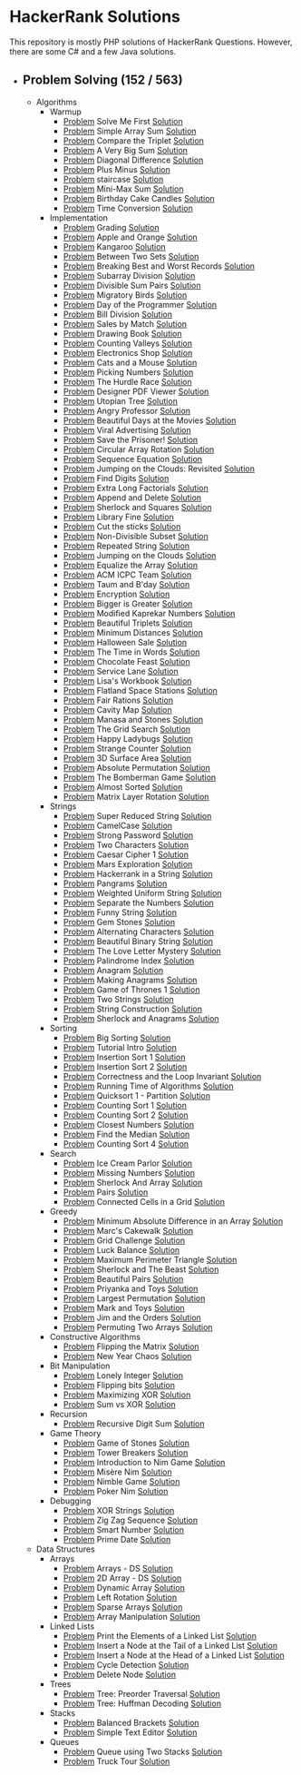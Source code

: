 # HackerRank Solutions 

This repository is mostly PHP solutions of HackerRank Questions. However, there are some C# and a few Java solutions.

- ## Problem Solving (152 / 563)
    - Algorithms
        - Warmup
            - [Problem](https://www.hackerrank.com/challenges/solve-me-first/problem) Solve Me First [Solution](https://github.com/sonmez-hakan/HackerRank/blob/master/Problem%20Solving/Algorithms/Warmup/solve-me-first.cs)
            - [Problem](https://www.hackerrank.com/challenges/simple-array-sum/problem) Simple Array Sum [Solution](https://github.com/sonmez-hakan/HackerRank/blob/master/Problem%20Solving/Algorithms/Warmup/simple-array-sum.cs)
            - [Problem](https://www.hackerrank.com/challenges/compare-the-triplet/problem) Compare the Triplet [Solution](https://github.com/sonmez-hakan/HackerRank/blob/master/Problem%20Solving/Algorithms/Warmup/compare-the-triplet.cs)
            - [Problem](https://www.hackerrank.com/challenges/a-very-big-sum/problem) A Very Big Sum [Solution](https://github.com/sonmez-hakan/HackerRank/blob/master/Problem%20Solving/Algorithms/Warmup/a-very-big-sum.cs)
            - [Problem](https://www.hackerrank.com/challenges/diagonal-difference/problem) Diagonal Difference [Solution](https://github.com/sonmez-hakan/HackerRank/blob/master/Problem%20Solving/Algorithms/Warmup/diagonal-difference.php)
            - [Problem](https://www.hackerrank.com/challenges/plus-minus/problem) Plus Minus [Solution](https://github.com/sonmez-hakan/HackerRank/blob/master/Problem%20Solving/Algorithms/Warmup/plus-minus.php)
            - [Problem](https://www.hackerrank.com/challenges/staircase/problem) staircase [Solution](https://github.com/sonmez-hakan/HackerRank/blob/master/Problem%20Solving/Algorithms/Warmup/staircase.cs)
            - [Problem](https://www.hackerrank.com/challenges/mini-max-sum/problem) Mini-Max Sum [Solution](https://github.com/sonmez-hakan/HackerRank/blob/master/Problem%20Solving/Algorithms/Warmup/mini-max-sum.php)
            - [Problem](https://www.hackerrank.com/challenges/birthday-cake-candles/problem) Birthday Cake Candles [Solution](https://github.com/sonmez-hakan/HackerRank/blob/master/Problem%20Solving/Algorithms/Warmup/birthday-cake-candles.php)
            - [Problem](https://www.hackerrank.com/challenges/time-conversion/problem) Time Conversion [Solution](https://github.com/sonmez-hakan/HackerRank/blob/master/Problem%20Solving/Algorithms/Warmup/time-conversion.php)
        - Implementation
            - [Problem](https://www.hackerrank.com/challenges/grading/problem) Grading [Solution](https://github.com/sonmez-hakan/HackerRank/blob/master/Problem%20Solving/Algorithms/Implementation/grading.php)
            - [Problem](https://www.hackerrank.com/challenges/apple-and-orange/problem) Apple and Orange [Solution](https://github.com/sonmez-hakan/HackerRank/blob/master/Problem%20Solving/Algorithms/Implementation/apple-and-orange.php)
            - [Problem](https://www.hackerrank.com/challenges/kangaroo/problem) Kangaroo [Solution](https://github.com/sonmez-hakan/HackerRank/blob/master/Problem%20Solving/Algorithms/Implementation/kangaroo.php)
            - [Problem](https://www.hackerrank.com/challenges/between-two-sets/problem) Between Two Sets [Solution](https://github.com/sonmez-hakan/HackerRank/blob/master/Problem%20Solving/Algorithms/Implementation/between-two-sets.php)
            - [Problem](https://www.hackerrank.com/challenges/breaking-best-and-worst-records/problem) Breaking Best and Worst Records [Solution](https://github.com/sonmez-hakan/HackerRank/blob/master/Problem%20Solving/Algorithms/Implementation/breaking-best-and-worst-records.php)
            - [Problem](https://www.hackerrank.com/challenges/the-birthday-bar/problem) Subarray Division [Solution](https://github.com/sonmez-hakan/HackerRank/blob/master/Problem%20Solving/Algorithms/Implementation/the-birthday-bar.php)
            - [Problem](https://www.hackerrank.com/challenges/divisible-sum-pairs/problem) Divisible Sum Pairs [Solution](https://github.com/sonmez-hakan/HackerRank/blob/master/Problem%20Solving/Algorithms/Implementation/divisible-sum-pairs.cs)
            - [Problem](https://www.hackerrank.com/challenges/migratory-birds/problem) Migratory Birds [Solution](https://github.com/sonmez-hakan/HackerRank/blob/master/Problem%20Solving/Algorithms/Implementation/migratory-birds.php)
            - [Problem](https://www.hackerrank.com/challenges/day-of-the-programmer/problem) Day of the Programmer [Solution](https://github.com/sonmez-hakan/HackerRank/blob/master/Problem%20Solving/Algorithms/Implementation/day-of-the-programmer.php)
            - [Problem](https://www.hackerrank.com/challenges/bon-appetit/problem) Bill Division [Solution](https://github.com/sonmez-hakan/HackerRank/blob/master/Problem%20Solving/Algorithms/Implementation/bon-appetit.cs)
            - [Problem](https://www.hackerrank.com/challenges/sock-merchant/problem) Sales by Match [Solution](https://github.com/sonmez-hakan/HackerRank/blob/master/Problem%20Solving/Algorithms/Implementation/sock-merchant.cs)
            - [Problem](https://www.hackerrank.com/challenges/drawing-book/problem) Drawing Book [Solution](https://github.com/sonmez-hakan/HackerRank/blob/master/Problem%20Solving/Algorithms/Implementation/drawing-book.php)
            - [Problem](https://www.hackerrank.com/challenges/counting-valleys/problem) Counting Valleys [Solution](https://github.com/sonmez-hakan/HackerRank/blob/master/Problem%20Solving/Algorithms/Implementation/counting-valleys.php)
            - [Problem](https://www.hackerrank.com/challenges/electronics-shop/problem) Electronics Shop [Solution](https://github.com/sonmez-hakan/HackerRank/blob/master/Problem%20Solving/Algorithms/Implementation/electronics-shop.php)
            - [Problem](https://www.hackerrank.com/challenges/cats-and-a-mouse/problem) Cats and a Mouse [Solution](https://github.com/sonmez-hakan/HackerRank/blob/master/Problem%20Solving/Algorithms/Implementation/cats-and-a-mouse.php)
            - [Problem](https://www.hackerrank.com/challenges/picking-numbers/problem) Picking Numbers [Solution](https://github.com/sonmez-hakan/HackerRank/blob/master/Problem%20Solving/Algorithms/Implementation/picking-numbers.php)
            - [Problem](https://www.hackerrank.com/challenges/the-hurdle-race/problem) The Hurdle Race [Solution](https://github.com/sonmez-hakan/HackerRank/blob/master/Problem%20Solving/Algorithms/Implementation/the-hurdle-race.php)
            - [Problem](https://www.hackerrank.com/challenges/designer-pdf-viewer/problem) Designer PDF Viewer [Solution](https://github.com/sonmez-hakan/HackerRank/blob/master/Problem%20Solving/Algorithms/Implementation/designer-pdf-viewer.cs)
            - [Problem](https://www.hackerrank.com/challenges/utopian-tree/problem) Utopian Tree [Solution](https://github.com/sonmez-hakan/HackerRank/blob/master/Problem%20Solving/Algorithms/Implementation/utopian-tree.cs)
            - [Problem](https://www.hackerrank.com/challenges/angry-professor/problem) Angry Professor [Solution](https://github.com/sonmez-hakan/HackerRank/blob/master/Problem%20Solving/Algorithms/Implementation/angry-professor.cs)
            - [Problem](https://www.hackerrank.com/challenges/beautiful-days-at-the-movies/problem) Beautiful Days at the Movies [Solution](https://github.com/sonmez-hakan/HackerRank/blob/master/Problem%20Solving/Algorithms/Implementation/beautiful-days-at-the-movies.cs)
            - [Problem](https://www.hackerrank.com/challenges/strange-advertising/problem) Viral Advertising [Solution](https://github.com/sonmez-hakan/HackerRank/blob/master/Problem%20Solving/Algorithms/Implementation/strange-advertising.cs)
            - [Problem](https://www.hackerrank.com/challenges/save-the-prisoner/problem) Save the Prisoner! [Solution](https://github.com/sonmez-hakan/HackerRank/blob/master/Problem%20Solving/Algorithms/Implementation/save-the-prisoner.cs)
            - [Problem](https://www.hackerrank.com/challenges/circular-array-rotation/problem) Circular Array Rotation [Solution](https://github.com/sonmez-hakan/HackerRank/blob/master/Problem%20Solving/Algorithms/Implementation/circular-array-rotation.cs)
            - [Problem](https://www.hackerrank.com/challenges/permutation-equation/problem) Sequence Equation [Solution](https://github.com/sonmez-hakan/HackerRank/blob/master/Problem%20Solving/Algorithms/Implementation/permutation-equation.cs)
            - [Problem](https://www.hackerrank.com/challenges/jumping-on-the-clouds-revisited/problem) Jumping on the Clouds: Revisited [Solution](https://github.com/sonmez-hakan/HackerRank/blob/master/Problem%20Solving/Algorithms/Implementation/jumping-on-the-clouds-revisited.cs)
            - [Problem](https://www.hackerrank.com/challenges/find-digits/problem) Find Digits [Solution](https://github.com/sonmez-hakan/HackerRank/blob/master/Problem%20Solving/Algorithms/Implementation/find-digits.cs)
            - [Problem](https://www.hackerrank.com/challenges/extra-long-factorials/problem) Extra Long Factorials [Solution](https://github.com/sonmez-hakan/HackerRank/blob/master/Problem%20Solving/Algorithms/Implementation/extra-long-factorials.cs)
            - [Problem](https://www.hackerrank.com/challenges/append-and-delete/problem) Append and Delete [Solution](https://github.com/sonmez-hakan/HackerRank/blob/master/Problem%20Solving/Algorithms/Implementation/append-and-delete.cs)
            - [Problem](https://www.hackerrank.com/challenges/sherlock-and-squares/problem) Sherlock and Squares [Solution](https://github.com/sonmez-hakan/HackerRank/blob/master/Problem%20Solving/Algorithms/Implementation/sherlock-and-squares.cs)
            - [Problem](https://www.hackerrank.com/challenges/library-fine/problem) Library Fine [Solution](https://github.com/sonmez-hakan/HackerRank/blob/master/Problem%20Solving/Algorithms/Implementation/library-fine.cs)
            - [Problem](https://www.hackerrank.com/challenges/cut-the-sticks/problem) Cut the sticks [Solution](https://github.com/sonmez-hakan/HackerRank/blob/master/Problem%20Solving/Algorithms/Implementation/cut-the-sticks.cs)
            - [Problem](https://www.hackerrank.com/challenges/lnon-divisible-subset/problem) Non-Divisible Subset [Solution](https://github.com/sonmez-hakan/HackerRank/blob/master/Problem%20Solving/Algorithms/Implementation/non-divisible-subset.cs)
            - [Problem](https://www.hackerrank.com/challenges/repeated-string/problem) Repeated String [Solution](https://github.com/sonmez-hakan/HackerRank/blob/master/Problem%20Solving/Algorithms/Implementation/repeated-string.cs)
            - [Problem](https://www.hackerrank.com/challenges/jumping-on-the-clouds/problem) Jumping on the Clouds [Solution](https://github.com/sonmez-hakan/HackerRank/blob/master/Problem%20Solving/Algorithms/Implementation/jumping-on-the-clouds.cs)
            - [Problem](https://www.hackerrank.com/challenges/equality-in-a-array/problem) Equalize the Array [Solution](https://github.com/sonmez-hakan/HackerRank/blob/master/Problem%20Solving/Algorithms/Implementation/equality-in-a-array.cs)
            - [Problem](https://www.hackerrank.com/challenges/acm-icpc-team/problem) ACM ICPC Team [Solution](https://github.com/sonmez-hakan/HackerRank/blob/master/Problem%20Solving/Algorithms/Implementation/acm-icpc-team.cs)
            - [Problem](https://www.hackerrank.com/challenges/taum-and-bday/problem) Taum and B'day [Solution](https://github.com/sonmez-hakan/HackerRank/blob/master/Problem%20Solving/Algorithms/Implementation/taum-and-bday.cs)
            - [Problem](https://www.hackerrank.com/challenges/encryption/problem) Encryption [Solution](https://github.com/sonmez-hakan/HackerRank/blob/master/Problem%20Solving/Algorithms/Implementation/encryption.cs)
            - [Problem](https://www.hackerrank.com/challenges/bigger-is-greater/problem) Bigger is Greater [Solution](https://github.com/sonmez-hakan/HackerRank/blob/master/Problem%20Solving/Algorithms/Implementation/bigger-is-greater.cs)
            - [Problem](https://www.hackerrank.com/challenges/kaprekar-numbers/problem) Modified Kaprekar Numbers [Solution](https://github.com/sonmez-hakan/HackerRank/blob/master/Problem%20Solving/Algorithms/Implementation/kaprekar-numbers.cs)
            - [Problem](https://www.hackerrank.com/challenges/beautiful-triplets/problem) Beautiful Triplets [Solution](https://github.com/sonmez-hakan/HackerRank/blob/master/Problem%20Solving/Algorithms/Implementation/beautiful-triplets.cs)
            - [Problem](https://www.hackerrank.com/challenges/minimum-distances/problem) Minimum Distances [Solution](https://github.com/sonmez-hakan/HackerRank/blob/master/Problem%20Solving/Algorithms/Implementation/minimum-distances.cs)
            - [Problem](https://www.hackerrank.com/challenges/halloween-sale/problem) Halloween Sale [Solution](https://github.com/sonmez-hakan/HackerRank/blob/master/Problem%20Solving/Algorithms/Implementation/halloween-sale.cs)
            - [Problem](https://www.hackerrank.com/challenges/the-time-in-words/problem) The Time in Words [Solution](https://github.com/sonmez-hakan/HackerRank/blob/master/Problem%20Solving/Algorithms/Implementation/the-time-in-words.cs)
            - [Problem](https://www.hackerrank.com/challenges/chocolate-feast/problem) Chocolate Feast [Solution](https://github.com/sonmez-hakan/HackerRank/blob/master/Problem%20Solving/Algorithms/Implementation/chocolate-feast.cs)
            - [Problem](https://www.hackerrank.com/challenges/service-lane/problem) Service Lane [Solution](https://github.com/sonmez-hakan/HackerRank/blob/master/Problem%20Solving/Algorithms/Implementation/service-lane.cs)
            - [Problem](https://www.hackerrank.com/challenges/lisa-workbook/problem) Lisa's Workbook [Solution](https://github.com/sonmez-hakan/HackerRank/blob/master/Problem%20Solving/Algorithms/Implementation/lisa-workbook.cs)
            - [Problem](https://www.hackerrank.com/challenges/flatland-space-stations/problem) Flatland Space Stations [Solution](https://github.com/sonmez-hakan/HackerRank/blob/master/Problem%20Solving/Algorithms/Implementation/flatland-space-stations.cs)
            - [Problem](https://www.hackerrank.com/challenges/fair-rations/problem) Fair Rations [Solution](https://github.com/sonmez-hakan/HackerRank/blob/master/Problem%20Solving/Algorithms/Implementation/fair-rations.cs)
            - [Problem](https://www.hackerrank.com/challenges/cavity-map/problem) Cavity Map [Solution](https://github.com/sonmez-hakan/HackerRank/blob/master/Problem%20Solving/Algorithms/Implementation/cavity-map.cs)
            - [Problem](https://www.hackerrank.com/challenges/manasa-and-stones/problem) Manasa and Stones [Solution](https://github.com/sonmez-hakan/HackerRank/blob/master/Problem%20Solving/Algorithms/Implementation/manasa-and-stones.cs)
            - [Problem](https://www.hackerrank.com/challenges/the-grid-search/problem) The Grid Search [Solution](https://github.com/sonmez-hakan/HackerRank/blob/master/Problem%20Solving/Algorithms/Implementation/the-grid-search.cs)
            - [Problem](https://www.hackerrank.com/challenges/happy-ladybugs/problem) Happy Ladybugs [Solution](https://github.com/sonmez-hakan/HackerRank/blob/master/Problem%20Solving/Algorithms/Implementation/happy-ladybugs.cs)
            - [Problem](https://www.hackerrank.com/challenges/strange-code/problem) Strange Counter [Solution](https://github.com/sonmez-hakan/HackerRank/blob/master/Problem%20Solving/Algorithms/Implementation/strange-code.cs)
            - [Problem](https://www.hackerrank.com/challenges/3d-surface-area/problem) 3D Surface Area [Solution](https://github.com/sonmez-hakan/HackerRank/blob/master/Problem%20Solving/Algorithms/Implementation/3d-surface-area.cs)
            - [Problem](https://www.hackerrank.com/challenges/absolute-permutation/problem) Absolute Permutation [Solution](https://github.com/sonmez-hakan/HackerRank/blob/master/Problem%20Solving/Algorithms/Implementation/absolute-permutation.cs)
            - [Problem](https://www.hackerrank.com/challenges/bomber-man/problem) The Bomberman Game [Solution](https://github.com/sonmez-hakan/HackerRank/blob/master/Problem%20Solving/Algorithms/Implementation/bomber-man.cs)
            - [Problem](https://www.hackerrank.com/challenges/almost-sorted/problem) Almost Sorted [Solution](https://github.com/sonmez-hakan/HackerRank/blob/master/Problem%20Solving/Algorithms/Implementation/almost-sorted.cs)
            - [Problem](https://www.hackerrank.com/challenges/matrix-rotation-algo/problem) Matrix Layer Rotation [Solution](https://github.com/sonmez-hakan/HackerRank/blob/master/Problem%20Solving/Algorithms/Implementation/matrix-rotation-algo.cs)
        - Strings
            - [Problem](https://www.hackerrank.com/challenges/reduced-string/problem) Super Reduced String [Solution](https://github.com/sonmez-hakan/HackerRank/blob/master/Problem%20Solving/Algorithms/Strings/reduced-string.php)
            - [Problem](https://www.hackerrank.com/challenges/camelcase/problem) CamelCase [Solution](https://github.com/sonmez-hakan/HackerRank/blob/master/Problem%20Solving/Algorithms/Strings/camelcase.php)
            - [Problem](https://www.hackerrank.com/challenges/strong-password/problem) Strong Password [Solution](https://github.com/sonmez-hakan/HackerRank/blob/master/Problem%20Solving/Algorithms/Strings/strong-password.php)
            - [Problem](https://www.hackerrank.com/challenges/two-characters/problem) Two Characters [Solution](https://github.com/sonmez-hakan/HackerRank/blob/master/Problem%20Solving/Algorithms/Strings/two-characters.php)
            - [Problem](https://www.hackerrank.com/challenges/caesar-cipher-1/problem) Caesar Cipher 1 [Solution](https://github.com/sonmez-hakan/HackerRank/blob/master/Problem%20Solving/Algorithms/Strings/caesar-cipher-1.php)
            - [Problem](https://www.hackerrank.com/challenges/mars-exploration/problem) Mars Exploration [Solution](https://github.com/sonmez-hakan/HackerRank/blob/master/Problem%20Solving/Algorithms/Strings/mars-exploration.php)
            - [Problem](https://www.hackerrank.com/challenges/hackerrank-in-a-string/problem) Hackerrank in a String [Solution](https://github.com/sonmez-hakan/HackerRank/blob/master/Problem%20Solving/Algorithms/Strings/hackerrank-in-a-string.php)
            - [Problem](https://www.hackerrank.com/challenges/pangrams/problem) Pangrams [Solution](https://github.com/sonmez-hakan/HackerRank/blob/master/Problem%20Solving/Algorithms/Strings/pangrams.php)
            - [Problem](https://www.hackerrank.com/challenges/weighted-uniform-string/problem) Weighted Uniform String [Solution](https://github.com/sonmez-hakan/HackerRank/blob/master/Problem%20Solving/Algorithms/Strings/weighted-uniform-string.php)
            - [Problem](https://www.hackerrank.com/challenges/separate-the-numbers/problem) Separate the Numbers [Solution](https://github.com/sonmez-hakan/HackerRank/blob/master/Problem%20Solving/Algorithms/Strings/separate-the-numbers.php)
            - [Problem](https://www.hackerrank.com/challenges/funny-string/problem) Funny String [Solution](https://github.com/sonmez-hakan/HackerRank/blob/master/Problem%20Solving/Algorithms/Strings/funny-string.php)
            - [Problem](https://www.hackerrank.com/challenges/gem-stones/problem) Gem Stones [Solution](https://github.com/sonmez-hakan/HackerRank/blob/master/Problem%20Solving/Algorithms/Strings/gem-stones.php)
            - [Problem](https://www.hackerrank.com/challenges/alternating-characters/problem) Alternating Characters [Solution](https://github.com/sonmez-hakan/HackerRank/blob/master/Problem%20Solving/Algorithms/Strings/alternating-characters.php)
            - [Problem](https://www.hackerrank.com/challenges/beautiful-binary-string/problem) Beautiful Binary String [Solution](https://github.com/sonmez-hakan/HackerRank/blob/master/Problem%20Solving/Algorithms/Strings/beautiful-binary-string.php)
            - [Problem](https://www.hackerrank.com/challenges/the-love-letter-mystery/problem) The Love Letter Mystery [Solution](https://github.com/sonmez-hakan/HackerRank/blob/master/Problem%20Solving/Algorithms/Strings/the-love-letter-mystery.php)
            - [Problem](https://www.hackerrank.com/challenges/palindrome-index/problem) Palindrome Index [Solution](https://github.com/sonmez-hakan/HackerRank/blob/master/Problem%20Solving/Algorithms/Strings/palindrome-index.php)
            - [Problem](https://www.hackerrank.com/challenges/anagram/problem) Anagram [Solution](https://github.com/sonmez-hakan/HackerRank/blob/master/Problem%20Solving/Algorithms/Strings/anagram.php)
            - [Problem](https://www.hackerrank.com/challenges/making-anagrams/problem) Making Anagrams [Solution](https://github.com/sonmez-hakan/HackerRank/blob/master/Problem%20Solving/Algorithms/Strings/making-anagrams.php)
            - [Problem](https://www.hackerrank.com/challenges/game-of-thrones/problem) Game of Thrones 1 [Solution](https://github.com/sonmez-hakan/HackerRank/blob/master/Problem%20Solving/Algorithms/Strings/game-of-thrones.php)
            - [Problem](https://www.hackerrank.com/challenges/two-strings/problem) Two Strings [Solution](https://github.com/sonmez-hakan/HackerRank/blob/master/Problem%20Solving/Algorithms/Strings/two-strings.php)
            - [Problem](https://www.hackerrank.com/challenges/string-construction/problem) String Construction [Solution](https://github.com/sonmez-hakan/HackerRank/blob/master/Problem%20Solving/Algorithms/Strings/string-construction.php)
            - [Problem](https://www.hackerrank.com/challenges/sherlock-and-anagrams/problem) Sherlock and Anagrams [Solution](https://github.com/sonmez-hakan/HackerRank/blob/master/Problem%20Solving/Algorithms/Strings/sherlock-and-anagrams.php)
        - Sorting
            - [Problem](https://www.hackerrank.com/challenges/big-sorting/problem) Big Sorting [Solution](https://github.com/sonmez-hakan/HackerRank/blob/master/Problem%20Solving/Algorithms/Sorting/big-sorting.php)
            - [Problem](https://www.hackerrank.com/challenges/tutorial-intro/problem) Tutorial Intro [Solution](https://github.com/sonmez-hakan/HackerRank/blob/master/Problem%20Solving/Algorithms/Sorting/tutorial-intro.php)
            - [Problem](https://www.hackerrank.com/challenges/insertionsort1/problem) Insertion Sort 1 [Solution](https://github.com/sonmez-hakan/HackerRank/blob/master/Problem%20Solving/Algorithms/Sorting/insertionsort1.php)
            - [Problem](https://www.hackerrank.com/challenges/insertionsort2/problem) Insertion Sort 2 [Solution](https://github.com/sonmez-hakan/HackerRank/blob/master/Problem%20Solving/Algorithms/Sorting/insertionsort2.php)
            - [Problem](https://www.hackerrank.com/challenges/correctness-invariant/problem) Correctness and the Loop Invariant [Solution](https://github.com/sonmez-hakan/HackerRank/blob/master/Problem%20Solving/Algorithms/Sorting/correctness-invariant.php)
            - [Problem](https://www.hackerrank.com/challenges/runningtime/problem) Running Time of Algorithms [Solution](https://github.com/sonmez-hakan/HackerRank/blob/master/Problem%20Solving/Algorithms/Sorting/runningtime.php)
            - [Problem](https://www.hackerrank.com/challenges/quicksort1/problem) Quicksort 1 - Partition [Solution](https://github.com/sonmez-hakan/HackerRank/blob/master/Problem%20Solving/Algorithms/Sorting/quicksort1.php)
            - [Problem](https://www.hackerrank.com/challenges/countingsort1/problem) Counting Sort 1 [Solution](https://github.com/sonmez-hakan/HackerRank/blob/master/Problem%20Solving/Algorithms/Sorting/countingsort1.php)
            - [Problem](https://www.hackerrank.com/challenges/countingsort2/problem) Counting Sort 2 [Solution](https://github.com/sonmez-hakan/HackerRank/blob/master/Problem%20Solving/Algorithms/Sorting/countingsort2.php)
            - [Problem](https://www.hackerrank.com/challenges/closest-numbers/problem) Closest Numbers [Solution](https://github.com/sonmez-hakan/HackerRank/blob/master/Problem%20Solving/Algorithms/Sorting/closest-numbers.php)
            - [Problem](https://www.hackerrank.com/challenges/find-the-median/problem) Find the Median [Solution](https://github.com/sonmez-hakan/HackerRank/blob/master/Problem%20Solving/Algorithms/Sorting/find-the-median.php)
            - [Problem](https://www.hackerrank.com/challenges/countingsort4/problem) Counting Sort 4 [Solution](https://github.com/sonmez-hakan/HackerRank/blob/master/Problem%20Solving/Algorithms/Sorting/countingsort4.php)
        - Search
            - [Problem](https://www.hackerrank.com/challenges/icecream-parlor/problem) Ice Cream Parlor [Solution](https://github.com/sonmez-hakan/HackerRank/blob/master/Problem%20Solving/Algorithms/Search/icecream-parlor.php)
            - [Problem](https://www.hackerrank.com/challenges/missing-numbers/problem) Missing Numbers [Solution](https://github.com/sonmez-hakan/HackerRank/blob/master/Problem%20Solving/Algorithms/Search/missing-numbers.php)
            - [Problem](https://www.hackerrank.com/challenges/sherlock-and-array/problem) Sherlock And Array [Solution](https://github.com/sonmez-hakan/HackerRank/blob/master/Problem%20Solving/Algorithms/Search/sherlock-and-array.php)
            - [Problem](https://www.hackerrank.com/challenges/pairs/problem) Pairs [Solution](https://github.com/sonmez-hakan/HackerRank/blob/master/Problem%20Solving/Algorithms/Search/pairs.php)
            - [Problem](https://www.hackerrank.com/challenges/connected-cell-in-a-grid/problem) Connected Cells in a Grid [Solution](https://github.com/sonmez-hakan/HackerRank/blob/master/Problem%20Solving/Algorithms/Search/connected-cell-in-a-grid.cs)
        - Greedy
            - [Problem](https://www.hackerrank.com/challenges/minimum-absolute-difference-in-an-array/problem) Minimum Absolute Difference in an Array [Solution](https://github.com/sonmez-hakan/HackerRank/blob/master/Problem%20Solving/Algorithms/Greedy/minimum-absolute-difference-in-an-array.php)
            - [Problem](https://www.hackerrank.com/challenges/marcs-cakewalk/problem) Marc's Cakewalk [Solution](https://github.com/sonmez-hakan/HackerRank/blob/master/Problem%20Solving/Algorithms/Greedy/marcs-cakewalk.php)
            - [Problem](https://www.hackerrank.com/challenges/grid-challenge/problem) Grid Challenge [Solution](https://github.com/sonmez-hakan/HackerRank/blob/master/Problem%20Solving/Algorithms/Greedy/grid-challenge.php)
            - [Problem](https://www.hackerrank.com/challenges/luck-balance/problem) Luck Balance [Solution](https://github.com/sonmez-hakan/HackerRank/blob/master/Problem%20Solving/Algorithms/Greedy/luck-balance.php)
            - [Problem](https://www.hackerrank.com/challenges/maximum-perimeter-triangle/problem) Maximum Perimeter Triangle [Solution](https://github.com/sonmez-hakan/HackerRank/blob/master/Problem%20Solving/Algorithms/Greedy/maximum-perimeter-triangle.php)
            - [Problem](https://www.hackerrank.com/challenges/sherlock-and-the-beast/problem) Sherlock and The Beast [Solution](https://github.com/sonmez-hakan/HackerRank/blob/master/Problem%20Solving/Algorithms/Greedy/sherlock-and-the-beast.php)
            - [Problem](https://www.hackerrank.com/challenges/beautiful-pairs/problem) Beautiful Pairs [Solution](https://github.com/sonmez-hakan/HackerRank/blob/master/Problem%20Solving/Algorithms/Greedy/beautiful-pairs.php)
            - [Problem](https://www.hackerrank.com/challenges/priyanka-and-toys/problem) Priyanka and Toys [Solution](https://github.com/sonmez-hakan/HackerRank/blob/master/Problem%20Solving/Algorithms/Greedy/priyanka-and-toys.php)
            - [Problem](https://www.hackerrank.com/challenges/largest-permutation/problem) Largest Permutation [Solution](https://github.com/sonmez-hakan/HackerRank/blob/master/Problem%20Solving/Algorithms/Greedy/largest-permutation.php)
            - [Problem](https://www.hackerrank.com/challenges/mark-and-toys/problem) Mark and Toys [Solution](https://github.com/sonmez-hakan/HackerRank/blob/master/Problem%20Solving/Algorithms/Greedy/mark-and-toys.php)
            - [Problem](https://www.hackerrank.com/challenges/jim-and-the-orders/problem) Jim and the Orders [Solution](https://github.com/sonmez-hakan/HackerRank/blob/master/Problem%20Solving/Algorithms/Greedy/jim-and-the-orders.php)
            - [Problem](https://www.hackerrank.com/challenges/two-arrays/problem) Permuting Two Arrays [Solution](https://github.com/sonmez-hakan/HackerRank/blob/master/Problem%20Solving/Algorithms/Greedy/two-arrays.php)
        - Constructive Algorithms
            - [Problem](https://www.hackerrank.com/challenges/flipping-the-matrix/problem) Flipping the Matrix [Solution](https://github.com/sonmez-hakan/HackerRank/blob/master/Problem%20Solving/Algorithms/Constructive%20Algorithms/flipping-the-matrix.php)
            - [Problem](https://www.hackerrank.com/challenges/new-year-chaos/problem) New Year Chaos [Solution](https://github.com/sonmez-hakan/HackerRank/blob/master/Problem%20Solving/Algorithms/Constructive%20Algorithms/new-year-chaos.php)
        - Bit Manipulation
            - [Problem](https://www.hackerrank.com/challenges/lonely-integer/problem) Lonely Integer [Solution](https://github.com/sonmez-hakan/HackerRank/blob/master/Problem%20Solving/Algorithms/Bit%20Manipulation/lonely-integer.php)
            - [Problem](https://www.hackerrank.com/challenges/flipping-bits/problem) Flipping bits [Solution](https://github.com/sonmez-hakan/HackerRank/blob/master/Problem%20Solving/Algorithms/Bit%20Manipulation/flipping-bits.php)
            - [Problem](https://www.hackerrank.com/challenges/maximizing-xor/problem) Maximizing XOR [Solution](https://github.com/sonmez-hakan/HackerRank/blob/master/Problem%20Solving/Algorithms/Bit%20Manipulation/maximizing-xor.php)
            - [Problem](https://www.hackerrank.com/challenges/sum-vs-xor/problem) Sum vs XOR [Solution](https://github.com/sonmez-hakan/HackerRank/blob/master/Problem%20Solving/Algorithms/Bit%20Manipulation/sum-vs-xor.php)
        - Recursion
            - [Problem](https://www.hackerrank.com/challenges/recursive-digit-sum/problem) Recursive Digit Sum [Solution](https://github.com/sonmez-hakan/HackerRank/blob/master/Problem%20Solving/Algorithms/Recursion/recursive-digit-sum.php)
        - Game Theory
            - [Problem](https://www.hackerrank.com/challenges/game-of-stones-1/problem) Game of Stones [Solution](https://github.com/sonmez-hakan/HackerRank/blob/master/Problem%20Solving/Algorithms/Game%20Theory/game-of-stones-1.php)
            - [Problem](https://www.hackerrank.com/challenges/tower-breakers-1/problem) Tower Breakers [Solution](https://github.com/sonmez-hakan/HackerRank/blob/master/Problem%20Solving/Algorithms/Game%20Theory/tower-breakers-1.php)
            - [Problem](https://www.hackerrank.com/challenges/nim-game-1/problem) Introduction to Nim Game [Solution](https://github.com/sonmez-hakan/HackerRank/blob/master/Problem%20Solving/Algorithms/Game%20Theory/nim-game-1.php)
            - [Problem](https://www.hackerrank.com/challenges/misere-nim-1/problem) Misère Nim [Solution](https://github.com/sonmez-hakan/HackerRank/blob/master/Problem%20Solving/Algorithms/Game%20Theory/misere-nim-1.php)
            - [Problem](https://www.hackerrank.com/challenges/nimble-game-1/problem) Nimble Game [Solution](https://github.com/sonmez-hakan/HackerRank/blob/master/Problem%20Solving/Algorithms/Game%20Theory/nimble-game-1.php)
            - [Problem](https://www.hackerrank.com/challenges/poker-nim-1/problem) Poker Nim [Solution](https://github.com/sonmez-hakan/HackerRank/blob/master/Problem%20Solving/Algorithms/Game%20Theory/poker-nim-1.php)
        - Debugging
            - [Problem](https://www.hackerrank.com/challenges/strings-xor/problem) XOR Strings [Solution](https://github.com/sonmez-hakan/HackerRank/blob/master/Problem%20Solving/Algorithms/Debugging/strings-xor.java)
            - [Problem](https://www.hackerrank.com/challenges/zig-zag-sequence/problem) Zig Zag Sequence [Solution](https://github.com/sonmez-hakan/HackerRank/blob/master/Problem%20Solving/Algorithms/Debugging/zig-zag-sequence.java)
            - [Problem](https://www.hackerrank.com/challenges/smart-number/problem) Smart Number [Solution](https://github.com/sonmez-hakan/HackerRank/blob/master/Problem%20Solving/Algorithms/Debugging/smart-number.cpp)
            - [Problem](https://www.hackerrank.com/challenges/prime-date/problem) Prime Date [Solution](https://github.com/sonmez-hakan/HackerRank/blob/master/Problem%20Solving/Algorithms/Debugging/prime-date.java)
    - Data Structures
        - Arrays
            - [Problem](https://www.hackerrank.com/challenges/arrays-ds/problem) Arrays - DS [Solution](https://github.com/sonmez-hakan/HackerRank/blob/master/Problem%20Solving/Data%20Structures/Arrays/array-ds.php)
            - [Problem](https://www.hackerrank.com/challenges/2d-array/problem) 2D Array - DS [Solution](https://github.com/sonmez-hakan/HackerRank/blob/master/Problem%20Solving/Data%20Structures/Arrays/2d-array-ds.php)
            - [Problem](https://www.hackerrank.com/challenges/dynamic-array/problem) Dynamic Array [Solution](https://github.com/sonmez-hakan/HackerRank/blob/master/Problem%20Solving/Data%20Structures/Arrays/dynamic-array.php)
            - [Problem](https://www.hackerrank.com/challenges/array-left-rotation/problem) Left Rotation [Solution](https://github.com/sonmez-hakan/HackerRank/blob/master/Problem%20Solving/Data%20Structures/Arrays/array-left-rotation.php)
            - [Problem](https://www.hackerrank.com/challenges/sparse-arrays/problem) Sparse Arrays [Solution](https://github.com/sonmez-hakan/HackerRank/blob/master/Problem%20Solving/Data%20Structures/Arrays/sparse-arrays.php)
            - [Problem](https://www.hackerrank.com/challenges/crush/problem) Array Manipulation [Solution](https://github.com/sonmez-hakan/HackerRank/blob/master/Problem%20Solving/Data%20Structures/Arrays/crush.php)
        - Linked Lists
            - [Problem](https://www.hackerrank.com/challenges/print-the-elements-of-a-linked-list/problem) Print the Elements of a Linked List [Solution](https://github.com/sonmez-hakan/HackerRank/blob/master/Problem%20Solving/Data%20Structures/Linked%20Lists/print-the-elements-of-a-linked-list.cs)
            - [Problem](https://www.hackerrank.com/challenges/insert-a-node-at-the-tail-of-a-linked-list/problem) Insert a Node at the Tail of a Linked List [Solution](https://github.com/sonmez-hakan/HackerRank/blob/master/Problem%20Solving/Data%20Structures/Linked%20Lists/insert-a-node-at-the-tail-of-a-linked-list.java)
            - [Problem](https://www.hackerrank.com/challenges/insert-a-node-at-the-head-of-a-linked-list/problem) Insert a Node at the Head of a Linked List [Solution](https://github.com/sonmez-hakan/HackerRank/blob/master/Problem%20Solving/Data%20Structures/Linked%20Lists/insert-a-node-at-the-head-of-a-linked-list.java)
            - [Problem](https://www.hackerrank.com/challenges/detect-whether-a-linked-list-contains-a-cycle/problem) Cycle Detection [Solution](https://github.com/sonmez-hakan/HackerRank/blob/master/Problem%20Solving/Data%20Structures/Linked%20Lists/detect-whether-a-linked-list-contains-a-cycle.java)
            - [Problem](https://www.hackerrank.com/challenges/delete-a-node-from-a-linked-list/problem) Delete Node [Solution](https://github.com/sonmez-hakan/HackerRank/blob/master/Problem%20Solving/Data%20Structures/Linked%20Lists/delete-a-node-from-a-linked-list.java)
        - Trees
            - [Problem](https://www.hackerrank.com/challenges/tree-preorder-traversal/problem) Tree: Preorder Traversal [Solution](https://github.com/sonmez-hakan/HackerRank/blob/master/Problem%20Solving/Data%20Structures/Linked%20Lists/tree-preorder-traversal.cs)
            - [Problem](https://www.hackerrank.com/challenges/tree-huffman-decoding/problem) Tree: Huffman Decoding [Solution](https://github.com/sonmez-hakan/HackerRank/blob/master/Problem%20Solving/Data%20Structures/Linked%20Lists/tree-huffman-decoding.cs)
        - Stacks
            - [Problem](https://www.hackerrank.com/challenges/balanced-brackets/problem) Balanced Brackets [Solution](https://github.com/sonmez-hakan/HackerRank/blob/master/Problem%20Solving/Data%20Structures/Stacks/balanced-brackets.cs)
            - [Problem](https://www.hackerrank.com/challenges/simple-text-editor/problem) Simple Text Editor [Solution](https://github.com/sonmez-hakan/HackerRank/blob/master/Problem%20Solving/Data%20Structures/Stacks/simple-text-editor.cs)
        - Queues
            - [Problem](https://www.hackerrank.com/challenges/queue-using-two-stacks/problem) Queue using Two Stacks [Solution](https://github.com/sonmez-hakan/HackerRank/blob/master/Problem%20Solving/Data%20Structures/Queues/queue-using-two-stacks.cs)
            - [Problem](https://www.hackerrank.com/challenges/truck-tour/problem) Truck Tour [Solution](https://github.com/sonmez-hakan/HackerRank/blob/master/Problem%20Solving/Data%20Structures/Queues/truck-tour.cs)
